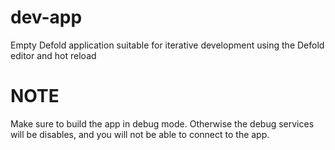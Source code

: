 # dev-app
Empty Defold application suitable for iterative development using the Defold editor and hot reload


# NOTE

Make sure to build the app in debug mode. Otherwise the debug services will be disables, and you will not be able to connect to the app.
